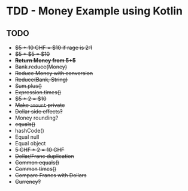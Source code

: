 # TDD - Money Example using Kotlin

## TODO

- ~~$5 + 10 CHF = $10 if rage is 2:1~~
- ~~$5 + $5 = $10~~
- ~~**Return Money from 5+5**~~
- ~~Bank.reduce(Money)~~
- ~~Reduce Money with conversion~~
- ~~Reduce(Bank, String)~~
- ~~Sum.plus()~~
- ~~Expression.times()~~
- ~~$5 * 2 = $10~~
- ~~Make `amount` private~~
- ~~Dollar side effects?~~
- Money rounding?
- ~~equals()~~
- hashCode()
- Equal null
- Equal object
- ~~5 CHF * 2 = 10 CHF~~
- ~~Dollar/Franc duplication~~
- ~~Common equals()~~
- ~~Common times()~~
- ~~Compare Francs with Dollars~~
- ~~Currency?~~
